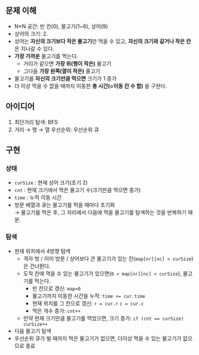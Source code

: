 ## 문제 이해
* N×N 공간: 빈 칸(0), 물고기(1~6), 상어(9)
* 상어의 크기: 2.
* 상어는 **자신의 크기보다 작은 물고기**만 먹을 수 있고, **자신의 크기와 같거나 작은 칸**은 지나갈 수 있다.
* **가장 가까운** 물고기를 먹는다.
  * 거리가 같으면 **가장 위(행이 작은)** 물고기
  * 그다음 **가장 왼쪽(열이 작은)** 물고기
* 물고기를 **자신의 크기만큼 먹으면** 크기가 1 증가
* 더 이상 먹을 수 없을 때까지 이동한 **총 시간(=이동 칸 수 합)** 을 구한다.

## 아이디어
1. 최단거리 탐색: BFS
2. 거리 → 행 → 열 우선순위: 우선순위 큐

## 구현
### 상태
* `curSize` : 현재 상어 크기(초기 2)
* `cnt` : 현재 크기에서 먹은 물고기 수(크기만큼 먹으면 증가)
* `time` : 누적 이동 시간
* 방문 배열과 큐는 물고기를 먹을 때마다 초기화  
  → 물고기를 먹은 후, 그 자리에서 다음에 먹을 물고기를 탐색하는 것을 반복하기 때문.

### 탐색
* 현재 위치에서 4방향 탐색
  * 격자 밖 / 이미 방문 / 상어보다 큰 물고기가 있는 칸(`map[nr][nc] > curSize`) 은 건너뛴다.
  * 도착 칸에 먹을 수 있는 물고기가 있으면(`0 < map[nr][nc] < curSize`), 물고기를 먹는다.
    * 빈 칸으로 갱신: `map=0`
    * 물고기까지 이동한 시간을 누적: `time += cur.time`
    * 현재 위치를 그 칸으로 갱신: `r = cur.r` `c = cur.c`
    * 먹은 개수 증가: `cnt++`
  * 만약 현재 크기만큼 물고기를 먹었으면, 크기 증가: `if (cnt == curSize) curSize++`
* 다음 물고기 탐색
* 우선순위 큐가 빌 때까지 먹은 물고기가 없으면, 더이상 먹을 수 있는 물고기가 없으므로 종료
